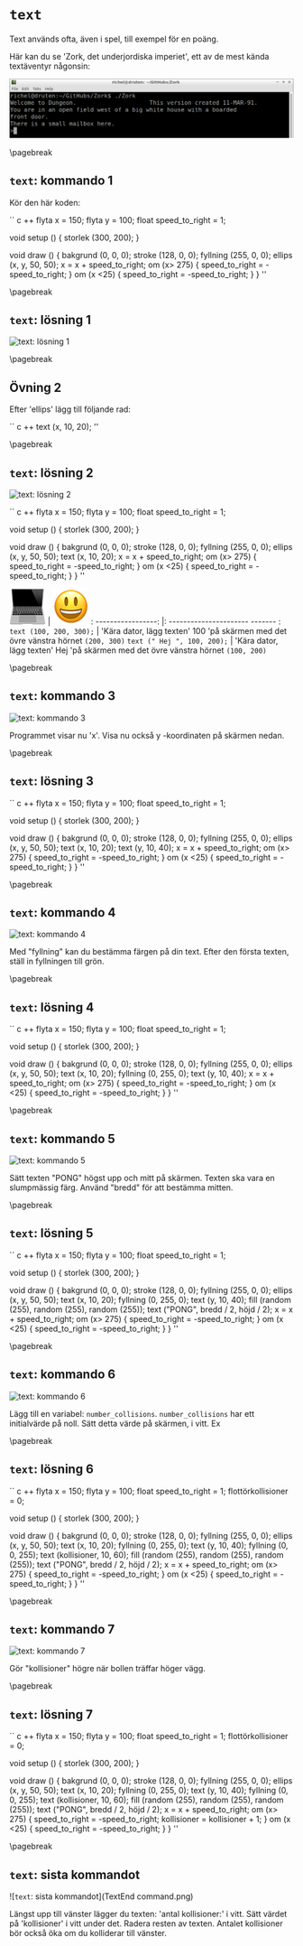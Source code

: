 # `text`

Text används ofta, även i spel, till exempel för en poäng.

Här kan du se 'Zork, det underjordiska imperiet', ett av de mest kända
textäventyr någonsin:

![Zork](ZorkKleiner.png)

\pagebreak
 
## `text`: kommando 1

Kör den här koden:

`` c ++
flyta x = 150;
flyta y = 100;
float speed_to_right = 1;

void setup ()
{
  storlek (300, 200);
}

void draw ()
{
  bakgrund (0, 0, 0);
  stroke (128, 0, 0);
  fyllning (255, 0, 0);
  ellips (x, y, 50, 50);
  x = x + speed_to_right;
  om (x> 275)
  {
    speed_to_right = -speed_to_right;
  }
  om (x <25)
  {
    speed_to_right = -speed_to_right;
  }
}
''

\pagebreak

## `text`: lösning 1

![`text`: lösning 1](Text1.png)

\pagebreak

## Övning 2

Efter 'ellips' lägg till följande rad:

`` c ++
text (x, 10, 20);
''

\pagebreak

## `text`: lösning 2

![`text`: lösning 2](Text2.png)

`` c ++
flyta x = 150;
flyta y = 100;
float speed_to_right = 1;

void setup ()
{
  storlek (300, 200);
}

void draw ()
{
  bakgrund (0, 0, 0);
  stroke (128, 0, 0);
  fyllning (255, 0, 0);
  ellips (x, y, 50, 50);
  text (x, 10, 20);
  x = x + speed_to_right;
  om (x> 275)
  {
    speed_to_right = -speed_to_right;
  }
  om (x <25)
  {
    speed_to_right = -speed_to_right;
  }
}
''

![Dator](EmojiComputer.png) | ![Smiley](EmojiSmiley.png)
: -----------------: |: ---------------------- ------- :
`text (100, 200, 300);` | 'Kära dator, lägg texten' 100 'på skärmen med det övre vänstra hörnet `(200, 300)`
`text (" Hej ", 100, 200);` | 'Kära dator, lägg texten' Hej 'på skärmen med det övre vänstra hörnet `(100, 200)`

\pagebreak

## `text`: kommando 3

![`text`: kommando 3](Text3.png)

Programmet visar nu 'x'. Visa nu också y -koordinaten på skärmen nedan.

\pagebreak

## `text`: lösning 3

`` c ++
flyta x = 150;
flyta y = 100;
float speed_to_right = 1;

void setup ()
{
  storlek (300, 200);
}

void draw ()
{
  bakgrund (0, 0, 0);
  stroke (128, 0, 0);
  fyllning (255, 0, 0);
  ellips (x, y, 50, 50);
  text (x, 10, 20);
  text (y, 10, 40);
  x = x + speed_to_right;
  om (x> 275)
  {
    speed_to_right = -speed_to_right;
  }
  om (x <25)
  {
    speed_to_right = -speed_to_right;
  }
}
''

\pagebreak

## `text`: kommando 4

![`text`: kommando 4](Text4.png)

Med "fyllning" kan du bestämma färgen på din text.
Efter den första texten, ställ in fyllningen till grön.

\pagebreak

## `text`: lösning 4

`` c ++
flyta x = 150;
flyta y = 100;
float speed_to_right = 1;

void setup ()
{
  storlek (300, 200);
}

void draw ()
{
  bakgrund (0, 0, 0);
  stroke (128, 0, 0);
  fyllning (255, 0, 0);
  ellips (x, y, 50, 50);
  text (x, 10, 20);
  fyllning (0, 255, 0);
  text (y, 10, 40);
  x = x + speed_to_right;
  om (x> 275)
  {
    speed_to_right = -speed_to_right;
  }
  om (x <25)
  {
    speed_to_right = -speed_to_right;
  }
}
''

\pagebreak

## `text`: kommando 5

![`text`: kommando 5](Text5.png)

Sätt texten "PONG" högst upp och mitt på skärmen.
Texten ska vara en slumpmässig färg.
Använd "bredd" för att bestämma mitten.

\pagebreak

## `text`: lösning 5

`` c ++
flyta x = 150;
flyta y = 100;
float speed_to_right = 1;

void setup ()
{
  storlek (300, 200);
}

void draw ()
{
  bakgrund (0, 0, 0);
  stroke (128, 0, 0);
  fyllning (255, 0, 0);
  ellips (x, y, 50, 50);
  text (x, 10, 20);
  fyllning (0, 255, 0);
  text (y, 10, 40);
  fill (random (255), random (255), random (255));
  text ("PONG", bredd / 2, höjd / 2);
  x = x + speed_to_right;
  om (x> 275)
  {
    speed_to_right = -speed_to_right;
  }
  om (x <25)
  {
    speed_to_right = -speed_to_right;
  }
}
''

\pagebreak

## `text`: kommando 6

![`text`: kommando 6](Text6.png)

Lägg till en variabel: `number_collisions`.
`number_collisions` har ett initialvärde på noll.
Sätt detta värde på skärmen, i vitt. Ex

\pagebreak

## `text`: lösning 6

`` c ++
flyta x = 150;
flyta y = 100;
float speed_to_right = 1;
flottörkollisioner = 0;

void setup ()
{
  storlek (300, 200);
}

void draw ()
{
  bakgrund (0, 0, 0);
  stroke (128, 0, 0);
  fyllning (255, 0, 0);
  ellips (x, y, 50, 50);
  text (x, 10, 20);
  fyllning (0, 255, 0);
  text (y, 10, 40);
  fyllning (0, 0, 255);
  text (kollisioner, 10, 60);
  fill (random (255), random (255), random (255));
  text ("PONG", bredd / 2, höjd / 2);
  x = x + speed_to_right;
  om (x> 275)
  {
    speed_to_right = -speed_to_right;
  }
  om (x <25)
  {
    speed_to_right = -speed_to_right;
  }
}
''

\pagebreak

## `text`: kommando 7

![`text`: kommando 7](Text7.png)

Gör "kollisioner" högre när bollen träffar höger vägg.

\pagebreak

## `text`: lösning 7

`` c ++
flyta x = 150;
flyta y = 100;
float speed_to_right = 1;
flottörkollisioner = 0;

void setup ()
{
  storlek (300, 200);
}

void draw ()
{
  bakgrund (0, 0, 0);
  stroke (128, 0, 0);
  fyllning (255, 0, 0);
  ellips (x, y, 50, 50);
  text (x, 10, 20);
  fyllning (0, 255, 0);
  text (y, 10, 40);
  fyllning (0, 0, 255);
  text (kollisioner, 10, 60);
  fill (random (255), random (255), random (255));
  text ("PONG", bredd / 2, höjd / 2);
  x = x + speed_to_right;
  om (x> 275)
  {
    speed_to_right = -speed_to_right;
    kollisioner = kollisioner + 1;
  }
  om (x <25)
  {
    speed_to_right = -speed_to_right;
  }
}
''

\pagebreak

## `text`: sista kommandot

![`text`: sista kommandot](TextEnd command.png)

Längst upp till vänster lägger du texten: 'antal kollisioner:' i vitt.
Sätt värdet på 'kollisioner' i vitt under det.
Radera resten av texten.
Antalet kollisioner bör också öka om du kolliderar till vänster.

